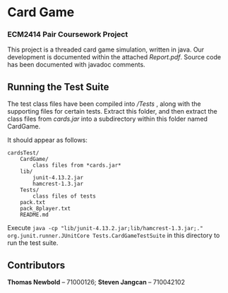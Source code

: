 # Card Game

### ECM2414 Pair Coursework Project

This project is a threaded card game simulation, written in java. Our development is documented within the attached *Report.pdf*.
Source code has been documented with javadoc comments.

## Running the Test Suite

The test class files have been compiled into */Tests* , along with the supporting files for certain tests.
Extract this folder, and then extract the class files from *cards.jar* into a subdirectory within this folder named CardGame.

It should appear as follows:

    cardsTest/
        CardGame/
            class files from *cards.jar*
        lib/
            junit-4.13.2.jar
            hamcrest-1.3.jar
        Tests/
            class files of tests
        pack.txt
        pack_8player.txt
        README.md

Execute `java -cp "lib/junit-4.13.2.jar;lib/hamcrest-1.3.jar;." org.junit.runner.JUnitCore Tests.CardGameTestSuite` in this directory to run the test suite.


## Contributors

**Thomas Newbold** – 71000126; **Steven Jangcan** – 710042102
